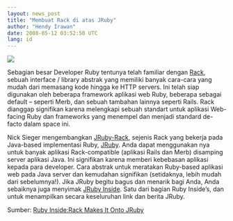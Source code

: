 ```yaml
---
layout: news_post
title: "Membuat Rack di atas JRuby"
author: "Hendy Irawan"
date: 2008-05-12 03:52:50 UTC
lang: id
---
```


![](http://farm4.static.flickr.com/3066/2484765289_a45957ce5b_o.jpg)

Sebagian besar Developer Ruby tentunya telah familiar dengan [Rack][1],
sebuah interface / library abstrak yang memiliki banyak cara-cara yang
mudah dari memasang kode hingga ke HTTP servers. Ini telah siap
digunakan oleh beberapa framework aplikasi web Ruby, beberapa sebagai
default – seperti Merb, dan sebuah tambahan lainnya seperti Rails. Rack
dianggap signifikan karena melengkapi sebuah standart untuk aplikasi
Web-facing Ruby dan frameworks yang menempel dan menjadi standard
de-facto dalam space ini.

Nick Sieger mengembangkan [JRuby-Rack][2], sejenis Rack yang bekerja
pada Java-based implementasi Ruby, [JRuby][3]. Anda dapat menggunakan
nya untuk banyak aplikasi Rack-compatible (aplikasi Rails dan Merb)
disamping server aplikasi Java. Ini signifikan karena memberi kebebasan
aplikasi kepada para developer. Cara abstrak untuk meratakan Ruby-based
aplikasi web pada Java server dan kemudahan signifikan (setidaknya,
lebih mudah dari sebelumnya!). Jika JRuby begitu bagus dan menarik bagi
Anda, Anda sebaiknya juga menyimak [JRuby Inside][4]. Satu dari bagian
Ruby Inside’s, dan untuk menampilkan secara keseluruhan link dan berita
JRuby.

Sumber: [Ruby Inside:Rack Makes It Onto JRuby][5]



[1]: http://rack.rubyforge.org/
[2]: http://blog.nicksieger.com/articles/2008/05/08/introducing-jruby-rack
[3]: http://jruby.codehaus.org/
[4]: http://www.jrubyinside.com/
[5]: http://www.rubyinside.com/rack-makes-it-onto-jruby-890.html
